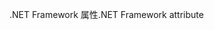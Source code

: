 <span data-ttu-id="7e0db-101">.NET Framework 属性</span><span class="sxs-lookup"><span data-stu-id="7e0db-101">.NET Framework attribute</span></span>
